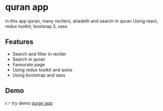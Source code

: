 # quran app

in this app quran, many reciters, ahadeth and search in quran Using react, redux toolkit, bootsrap 5, sass 

## Features
- Search and filter in reciter
- Search in quran 
- Favourate page
- Using redux toolkit and axios
- Using bootstrap and sass 

## Demo
:point_right: try demo [quran app](https://hosam8081.github.io/quran/)





